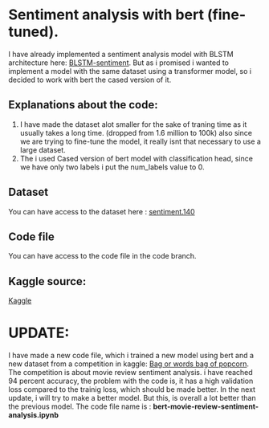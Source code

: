 # Sentiment analysis with bert (fine-tuned).
I have already implemented a sentiment analysis model with BLSTM architecture here: [BLSTM-sentiment](https://github.com/Shahbodshs/Sentiment-Analysis).
But as i promised i wanted to implement a model with the same dataset using a transformer model, so i decided to work with bert the cased version of it. 
## Explanations about the code: 
1. I have made the dataset alot smaller for the sake of traning time as it usually takes a long time. (dropped from 1.6 million to 100k) also since we are trying to fine-tune the model, it really isnt 
that necessary to use a large dataset. 
2.  The i used Cased version of bert model with classification head, since we have only two labels i put the num_labels value to 0.
## Dataset
You can have access to the dataset here : [sentiment.140](https://www.kaggle.com/datasets/kazanova/sentiment140)
## Code file
You can have access to the code file in the code branch. 

## Kaggle source: 
[Kaggle](https://www.kaggle.com/code/shahbodsobhkhiz/sentiment-analysis-with-bert)

# UPDATE:
I have made a new code file, which i trained a new model using bert and a new dataset from a competition in kaggle: [Bag or words bag of popcorn](https://www.kaggle.com/competitions/word2vec-nlp-tutorial).
The competition is about movie review sentiment analysis. 
i have reached 94 percent accuracy, the problem with the code is, it has a high validation loss compared to the trainig loss, which should be made better. 
In the next update, i will try to make a better model. 
But this, is overall a lot better than the previous model. 
The code file name is : __bert-movie-review-sentiment-analysis.ipynb__ 
